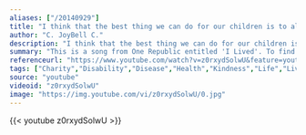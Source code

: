```yaml
---
aliases: ["/20140929"]
title: "I think that the best thing we can do for our children is to allow them to do things for themselves, allow them to be strong, allow them to experience life on their own terms, allow them to take the subway... let them be better people, let them believe more in themselves."
author: "C. JoyBell C."
description: "I think that the best thing we can do for our children is to allow them to do things for themselves, allow them to be strong, allow them to experience life on their own terms, allow them to take the subway... let them be better people, let them believe more in themselves. - C. JoyBell C. quotes from GetInspired365.com"
summary: "This is a song from One Republic entitled 'I Lived'. To find out more about the band and who put the video together, please click more. The video features a boy suffering from Cystic Fibrosis and his life so far. "
referenceurl: "https://www.youtube.com/watch?v=z0rxydSolwU&feature=youtu.be"
tags: ["Charity","Disability","Disease","Health","Kindness","Life","Living","Music",]
source: "youtube"
videoid: "z0rxydSolwU"
image: "https://img.youtube.com/vi/z0rxydSolwU/0.jpg"
---
```


{{< youtube z0rxydSolwU >}}
